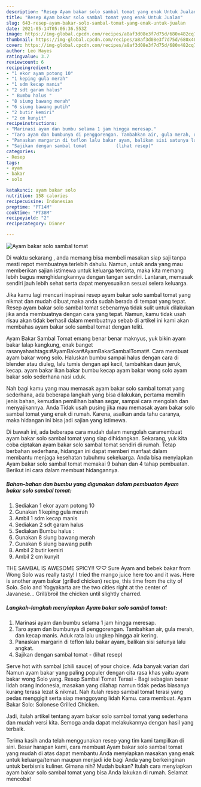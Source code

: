 ```yaml
---
description: "Resep Ayam bakar solo sambal tomat yang enak Untuk Jualan"
title: "Resep Ayam bakar solo sambal tomat yang enak Untuk Jualan"
slug: 643-resep-ayam-bakar-solo-sambal-tomat-yang-enak-untuk-jualan
date: 2021-05-14T05:06:36.553Z
image: https://img-global.cpcdn.com/recipes/a8af3d08e3f7d75d/680x482cq70/ayam-bakar-solo-sambal-tomat-foto-resep-utama.jpg
thumbnail: https://img-global.cpcdn.com/recipes/a8af3d08e3f7d75d/680x482cq70/ayam-bakar-solo-sambal-tomat-foto-resep-utama.jpg
cover: https://img-global.cpcdn.com/recipes/a8af3d08e3f7d75d/680x482cq70/ayam-bakar-solo-sambal-tomat-foto-resep-utama.jpg
author: Leo Hayes
ratingvalue: 3.7
reviewcount: 6
recipeingredient:
- "1 ekor ayam potong 10"
- "1 keping gula merah"
- "1 sdm kecap manis"
- "2 sdt garam halus"
- " Bumbu halus "
- "8 siung bawang merah"
- "6 siung bawang putih"
- "2 butir kemiri"
- "2 cm kunyit"
recipeinstructions:
- "Marinasi ayam dan bumbu selama 1 jam hingga meresap."
- "Taro ayam dan bumbunya di penggorengan. Tambahkan air, gula merah, dan kecap manis. Aduk rata lalu ungkep hingga air kering."
- "Panaskan margarin di teflon lalu bakar ayam, balikan sisi satunya lalu angkat."
- "Sajikan dengan sambal tomat           (lihat resep)"
categories:
- Resep
tags:
- ayam
- bakar
- solo

katakunci: ayam bakar solo 
nutrition: 158 calories
recipecuisine: Indonesian
preptime: "PT14M"
cooktime: "PT38M"
recipeyield: "2"
recipecategory: Dinner

---
```



![Ayam bakar solo sambal tomat](https://img-global.cpcdn.com/recipes/a8af3d08e3f7d75d/680x482cq70/ayam-bakar-solo-sambal-tomat-foto-resep-utama.jpg)

Di waktu  sekarang , anda memang bisa membeli masakan siap saji tanpa mesti repot membuatnya terlebih dahulu. Namun, untuk anda yang mau memberikan sajian istimewa untuk keluarga tercinta, maka kita memang lebih bagus menghidangkannya dengan tangan sendiri. Lantaran, memasak sendiri jauh lebih sehat serta dapat menyesuaikan sesuai selera keluarga.

Jika kamu lagi mencari inspirasi resep ayam bakar solo sambal tomat yang nikmat dan mudah dibuat,maka anda sudah berada di tempat yang tepat. Resep ayam bakar solo sambal tomat  sebenarnya tidak sulit untuk dilakukan jika anda membuatnya dengan cara yang tepat. Namun, kamu tidak usah risau akan tidak berhasil dalam membuatnya 
sebab di artikel ini kami akan membahas ayam bakar solo sambal tomat dengan teliti.  

Ayam Bakar Sambal Tomat emang benar benar maknyus, yuk bikin ayam bakar lalap kangkung, enak banget rasanyahashtags:#AyamBakar#AyamBakarSambalTomat#. Cara membuat ayam bakar wong solo. Haluskan bumbu sampai halus dengan cara di blender atau diuleg, lalu tumis dengan api kecil, tambahkan daun jeruk, kecap. ayam bakar ikan bakar bumbu kecap ayam bakar wong solo ayam bakar solo sederhana nasi uduk.

Nah bagi kamu yang mau memasak ayam bakar solo sambal tomat yang sederhana, ada beberapa langkah yang bisa dilakukan, pertama memilih jenis bahan, kemudian pemilihan bahan segar, sampai cara mengolah dan menyajikannya. Anda Tidak usah pusing jika mau memasak ayam bakar solo sambal tomat yang enak di rumah. Karena, asalkan anda  tahu caranya, maka hidangan ini bisa jadi sajian yang istimewa.

Di bawah ini, ada beberapa cara mudah dalam mengolah caramembuat ayam bakar solo sambal tomat yang siap dihidangkan. Sekarang, yuk kita coba ciptakan ayam bakar solo sambal tomat sendiri di rumah. Tetap berbahan sederhana, hidangan ini dapat memberi manfaat dalam membantu menjaga kesehatan tubuhmu sekeluarga. Anda bisa menyiapkan Ayam bakar solo sambal tomat memakai 9 bahan dan 4 tahap pembuatan. Berikut ini cara dalam membuat hidangannya.

<!--inarticleads1-->

##### Bahan-bahan dan bumbu yang digunakan dalam pembuatan Ayam bakar solo sambal tomat:

1. Sediakan 1 ekor ayam potong 10
1. Gunakan 1 keping gula merah
1. Ambil 1 sdm kecap manis
1. Sediakan 2 sdt garam halus
1. Sediakan  Bumbu halus :
1. Gunakan 8 siung bawang merah
1. Gunakan 6 siung bawang putih
1. Ambil 2 butir kemiri
1. Ambil 2 cm kunyit


THE SAMBAL IS AWESOME SPICY!! ♡♡ Sure Ayam and bebek bakar from Wong Solo was really tasty! I tried the mango juice here too and it was. Here is another ayam bakar (grilled chicken) recipe, this time from the city of Solo. Solo and Yogyakarta are the two cities right at the center of Javanese… Grill/broil the chicken until slightly charred. 

<!--inarticleads2-->

##### Langkah-langkah menyiapkan Ayam bakar solo sambal tomat:

1. Marinasi ayam dan bumbu selama 1 jam hingga meresap.
1. Taro ayam dan bumbunya di penggorengan. Tambahkan air, gula merah, dan kecap manis. Aduk rata lalu ungkep hingga air kering.
1. Panaskan margarin di teflon lalu bakar ayam, balikan sisi satunya lalu angkat.
1. Sajikan dengan sambal tomat -           (lihat resep)


Serve hot with sambal (chili sauce) of your choice. Ada banyak varian dari Namun ayam bakar yang paling populer dengan cita rasa khas yaitu ayam bakar wong Solo yang. Resep Sambal Tomat Terasi - Bagi sebagian besar lidah orang Indonesia, masakan yang dilahap namun tidak pedas biasanya kurang terasa lezat &amp; nikmat. Nah itulah resep sambal tomat terasi yang pedas menggigit serta siap menggoyang lidah Kamu. cara membuat. Ayam Bakar Solo: Solonese Grilled Chicken. 

Jadi, itulah artikel tentang  ayam bakar solo sambal tomat  yang sederhana dan mudah versi kita. Semoga anda dapat melakukannya dengan hasil yang terbaik. 

Terima kasih anda telah menggunakan resep yang tim kami tampilkan di sini. Besar harapan kami, cara membuat  Ayam bakar solo sambal tomat yang mudah di atas dapat membantu Anda menyiapkan masakan yang enak untuk keluarga/teman maupun menjadi ide bagi Anda yang berkeinginan untuk berbisnis kuliner. Gimana nih? Mudah bukan? Itulah cara menyiapkan ayam bakar solo sambal tomat yang bisa Anda lakukan di rumah. Selamat mencoba!

